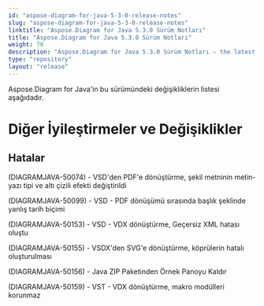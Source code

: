 ```yaml
---
id: "aspose-diagram-for-java-5-3-0-release-notes"
slug: "aspose-diagram-for-java-5-3-0-release-notes"
linktitle: "Aspose.Diagram for Java 5.3.0 Sürüm Notları"
title: "Aspose.Diagram for Java 5.3.0 Sürüm Notları"
weight: 70
description: "Aspose.Diagram for Java 5.3.0 Sürüm Notları – the latest updates and fixes."
type: "repository"
layout: "release"
---
```

Aspose.Diagram for Java'in bu sürümündeki değişikliklerin listesi aşağıdadır.
# **Diğer İyileştirmeler ve Değişiklikler**
## **Hatalar**
(DIAGRAMJAVA-50074) - VSD'den PDF'e dönüştürme, şekil metninin metin-yazı tipi ve altı çizili efekti değiştirildi

(DIAGRAMJAVA-50099) - VSD - PDF dönüşümü sırasında başlık şeklinde yanlış tarih biçimi

(DIAGRAMJAVA-50153) - VSD - VDX dönüştürme, Geçersiz XML hatası oluştu

(DIAGRAMJAVA-50155) - VSDX'den SVG'e dönüştürme, köprülerin hatalı oluşturulması

(DIAGRAMJAVA-50156) - Java ZIP Paketinden Örnek Panoyu Kaldır

(DIAGRAMJAVA-50159) - VST - VDX dönüştürme, makro modülleri korunmaz
